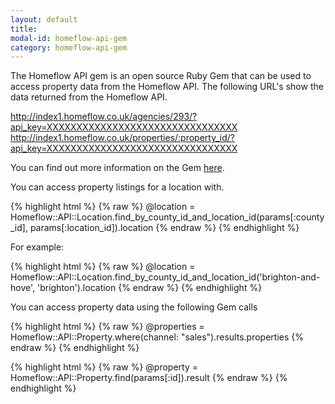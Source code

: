```yaml
---
layout: default
title:
modal-id: homeflow-api-gem
category: homeflow-api-gem
---
```

The Homeflow API gem is an open source Ruby Gem that can be used to access property data from the Homeflow API. The following URL's show the data returned from the Homeflow API.

http://index1.homeflow.co.uk/agencies/293/?api_key=XXXXXXXXXXXXXXXXXXXXXXXXXXXXXXXX
http://index1.homeflow.co.uk/properties/:property_id/?api_key=XXXXXXXXXXXXXXXXXXXXXXXXXXXXXXXX

You can find out more information on the Gem [here](https://github.com/homeflow/homeflow_api).

You can access property listings for a location with.

{% highlight html %}
{% raw %}
	@location = Homeflow::API::Location.find_by_county_id_and_location_id(params[:county_id], params[:location_id]).location
{% endraw %}
{% endhighlight %}

For example:

{% highlight html %}
{% raw %}
	@location = Homeflow::API::Location.find_by_county_id_and_location_id('brighton-and-hove', 'brighton').location
{% endraw %}
{% endhighlight %}

You can access property data using the following Gem calls

{% highlight html %}
{% raw %}
	@properties = Homeflow::API::Property.where(channel: "sales").results.properties
{% endraw %}
{% endhighlight %}


{% highlight html %}
{% raw %}
	@property = Homeflow::API::Property.find(params[:id]).result
{% endraw %}
{% endhighlight %}
